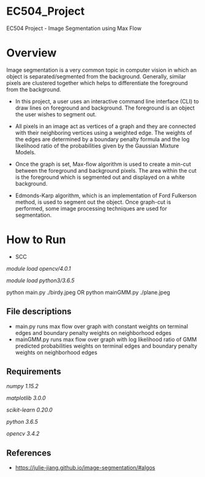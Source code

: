 # EC504_Project
EC504 Project - Image Segmentation using Max Flow

# Overview
Image segmentation is a very common topic in computer vision in which an object is separated/segmented from the background. Generally, similar pixels are clustered together which helps to differentiate the foreground from the background. 

* In this project, a user uses an interactive command line interface (CLI) to draw lines on foreground and background. The foreground is an object the user wishes to segment out.

* All pixels in an image act as vertices of a graph and they are connected with their neighboring vertices using a weighted edge. The weights of the edges are determined by a boundary penalty formula and the log likelihood ratio of the probabilities given by the Gaussian Mixture Models. 

* Once the graph is set, Max-flow algorithm is used to create a min-cut between the foreground and background pixels. The area within the cut is the foreground which is segmented out and displayed on a white background.

* Edmonds-Karp algorithm, which is an implementation of Ford Fulkerson method, is used to segment out the object. Once graph-cut is performed, some image processing techniques are used for segmentation.

# How to Run

 - SCC

*module load opencv/4.0.1*

*module load python3/3.6.5*

python main.py ./birdy.jpeg
OR
python mainGMM.py ./plane.jpeg

## **File descriptions**
 - main.py runs max flow over graph with constant weights on terminal edges and boundary penalty weights on neighborhood edges
 - mainGMM.py runs max flow over graph with log likelihood ratio of GMM predicted probabilities weights on terminal edges and boundary penalty weights on neighborhood edges

## **Requirements**

*numpy 1.15.2*

*matplotlib 3.0.0*

*scikit-learn 0.20.0*

*python 3.6.5*

*opencv 3.4.2*

## **References**

* https://julie-jiang.github.io/image-segmentation/#algos
